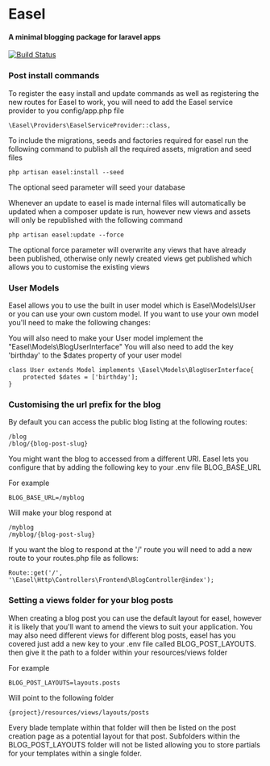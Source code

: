 # Easel
#### A minimal blogging package for laravel apps

[![Build Status](https://api.travis-ci.org/talv86/easel.svg)](https://travis-ci.org/talv86/easel)

### Post install commands

To register the easy install and update commands as well as registering the new routes for Easel to work, you will need to add the Easel service provider to you config/app.php file
```
\Easel\Providers\EaselServiceProvider::class,
```

To include the migrations, seeds and factories required for easel run the following command to publish all the required assets, migration and seed files
```
php artisan easel:install --seed
```
The optional seed parameter will seed your database
 
Whenever an update to easel is made internal files will automatically be updated when a composer update is run, however new views and assets will only be republished with the following command
```
php artisan easel:update --force
```
The optional force parameter will overwrite any views that have already been published, otherwise only newly created views get published which allows you to customise the existing views


### User Models
Easel allows you to use the built in user model which is Easel\Models\User or you can use your own custom model. If you want to use your own model you'll need to make the following changes: 

You will also need to make your User model implement the "Easel\Models\BlogUserInterface" 
You will also need to add the key 'birthday' to the $dates property of your user model
```
class User extends Model implements \Easel\Models\BlogUserInterface{
    protected $dates = ['birthday'];
}
```

### Customising the url prefix for the blog
By default you can access the public blog listing at the following routes:
```
/blog
/blog/{blog-post-slug}
```
You might want the blog to accessed from a different URI.
Easel lets you configure that by adding the following key to your .env file BLOG_BASE_URL

For example

```
BLOG_BASE_URL=/myblog
```
Will make your blog respond at 
```
/myblog
/myblog/{blog-post-slug}
```

If you want the blog to respond at the '/' route you will need to add a new route to your routes.php file as follows:
```
Route::get('/', '\Easel\Http\Controllers\Frontend\BlogController@index');
```

### Setting a views folder for your blog posts
When creating a blog post you can use the default layout for easel, however it is likely that you'll want to amend the views to suit your application. 
You may also need different views for different blog posts, easel has you covered just add a new key to your .env file called BLOG_POST_LAYOUTS. then give it the path to a folder within your resources/views folder

For example

```
BLOG_POST_LAYOUTS=layouts.posts
```

Will point to the following folder

```
{project}/resources/views/layouts/posts
```

Every blade template within that folder will then be listed on the post creation page as a potential layout for that post. Subfolders within the BLOG_POST_LAYOUTS folder will not be listed allowing you to store partials for your templates within a single folder.

